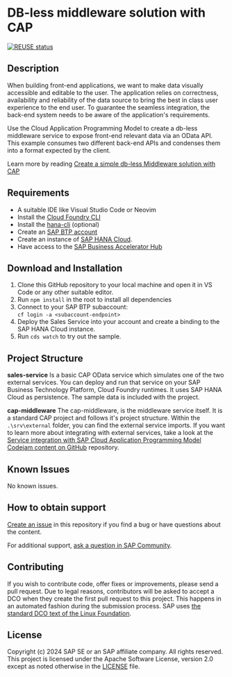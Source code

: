 # DB-less middleware solution with CAP

[![REUSE status](https://api.reuse.software/badge/github.com/SAP-samples/cap-db-less-middleware/)](https://api.reuse.software/info/github.com/SAP-samples/cap-db-less-middleware/)

## Description
When building front-end applications, we want to make data visually accessible and editable to the user. The application relies on correctness, availability and reliability of the data source to bring the best in class user experience to the end user. To guarantee the seamless integration, the back-end system needs to be aware of the application's requirements.

Use the Cloud Application Programming Model to create a db-less middleware service to expose front-end relevant data via an OData API. This example consumes two different back-end APIs and condenses them into a format expected by the client.

Learn more by reading [Create a simple db-less Middleware solution with CAP](https://community.sap.com/t5/technology-blogs-by-sap/create-a-simple-db-less-middleware-solution-with-cap/ba-p/13682689)

## Requirements
* A suitable IDE like Visual Studio Code or Neovim
* Install the [Cloud Foundry CLI](https://developers.sap.com/tutorials/cp-cf-download-cli.html)
* Install the [hana-cli](https://github.com/SAP-samples/hana-developer-cli-tool-example) (optional)
* Create an [SAP BTP account](https://help.sap.com/docs/btp/sap-business-technology-platform/trial-accounts-and-free-tier)
* Create an instance of [SAP HANA Cloud](https://developers.sap.com/tutorials/hana-cloud-deploying.html).
* Have access to the [SAP Business Accelerator Hub](https://api.sap.com/)

## Download and Installation
1. Clone this GitHub repository to your local machine and open it in VS Code or any other suitable editor.
2. Run `npm install` in the root to install all dependencies
3. Connect to your SAP BTP subaccount:  
`cf login -a <subaccount-endpoint>`
4. Deploy the Sales Service into your account and create a binding to the SAP HANA Cloud instance.
5. Run `cds watch` to try out the sample.

## Project Structure

**sales-service**
Is a basic CAP OData service which simulates one of the two external services.
You can deploy and run that service on your SAP Business Technology Platform, Cloud Foundry runtimes. It uses SAP HANA Cloud as persistence.
The sample data is included with the project.

**cap-middleware**
The cap-middleware, is the middleware service itself. It is a standard CAP project and follows it's project structure. Within the `.\srv\external` folder, you can find the external service imports.
If you want to learn more about integrating with external services, take a look at the [Service integration with SAP Cloud Application Programming Model Codejam content on GitHub](https://github.com/SAP-samples/cap-service-integration-codejam) repository.

## Known Issues
No known issues.

## How to obtain support
[Create an issue](https://github.com/SAP-samples/<repository-name>/issues) in this repository if you find a bug or have questions about the content.
 
For additional support, [ask a question in SAP Community](https://answers.sap.com/questions/ask.html).

## Contributing
If you wish to contribute code, offer fixes or improvements, please send a pull request. Due to legal reasons, contributors will be asked to accept a DCO when they create the first pull request to this project. This happens in an automated fashion during the submission process. SAP uses [the standard DCO text of the Linux Foundation](https://developercertificate.org/).

## License
Copyright (c) 2024 SAP SE or an SAP affiliate company. All rights reserved. This project is licensed under the Apache Software License, version 2.0 except as noted otherwise in the [LICENSE](LICENSE) file.
